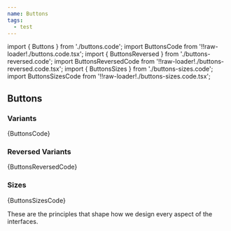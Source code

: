```yaml
---
name: Buttons
tags:
  - test
---
```


<!-- CODE IMPORTS -->

import { Buttons } from './buttons.code';
import ButtonsCode from '!!raw-loader!./buttons.code.tsx';
import { ButtonsReversed } from './buttons-reversed.code';
import ButtonsReversedCode from '!!raw-loader!./buttons-reversed.code.tsx';
import { ButtonsSizes } from './buttons-sizes.code';
import ButtonsSizesCode from '!!raw-loader!./buttons-sizes.code.tsx';

<!-- END CODE IMPORTS -->

## Buttons

### Variants

<Buttons />
<CodeBlock>{ButtonsCode}</CodeBlock>

### Reversed Variants

<ButtonsReversed />
<CodeBlock>{ButtonsReversedCode}</CodeBlock>

### Sizes

<ButtonsSizes />
<CodeBlock>{ButtonsSizesCode}</CodeBlock>

These are the principles that shape how we design every aspect of the interfaces.
